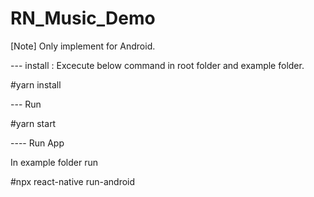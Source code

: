 # RN_Music_Demo

[Note] Only implement for Android.

--- install : Excecute below command in root folder and example folder.

#yarn install



--- Run 

#yarn start



---- Run App

In example folder run 

#npx react-native run-android
